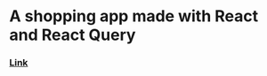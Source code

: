 # A shopping app made with React and React Query
### [Link](https://shopping-module.vercel.app/deals/time-deal)
